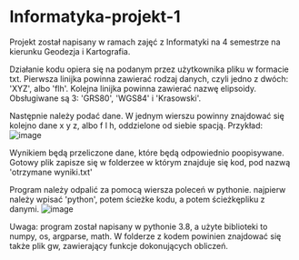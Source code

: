 # Informatyka-projekt-1
Projekt został napisany w ramach zajęć z Informatyki na 4 semestrze na kierunku Geodezja i Kartografia.

Działanie kodu opiera się na podanym przez użytkownika pliku w formacie txt. Pierwsza linijka powinna zawierać rodzaj danych, czyli jedno z dwóch: 'XYZ', albo 'flh'. Kolejna 
linijka powinna zawierać nazwę elipsoidy. Obsługiwane są 3: 'GRS80', 'WGS84' i 'Krasowski'.

Następnie należy podać dane. W jednym wierszu powinny znajdować się kolejno dane x y z, albo f l h, oddzielone od siebie spacją. Przykład:
![image](https://user-images.githubusercontent.com/129069654/235513210-5f12e9cc-0e6e-4cf3-bb84-977f53752102.png)


Wynikiem będą przeliczone dane, które będą odpowiednio poopisywane. Gotowy plik zapisze się w folderzee w którym znajduje się kod, pod nazwą 'otrzymane wyniki.txt'


Program należy odpalić za pomocą wiersza poleceń w pythonie. najpierw należy wpisać 'python', potem ścieżke kodu, a potem ścieżkępliku z danymi.
![image](https://user-images.githubusercontent.com/129069654/235513886-d61a3c17-9968-4d05-b9ba-6d584b99a5ad.png)

Uwaga: program został napisany w pythonie 3.8, a użyte biblioteki to numpy, os, argparse, math. W folderze z kodem powinien znajdować się także plik gw, zawierający funkcje dokonujących obliczeń. 



